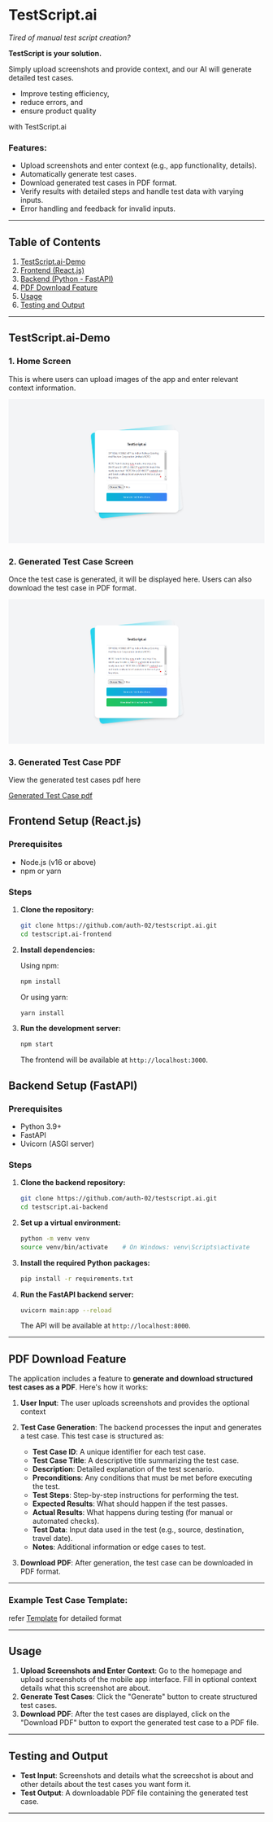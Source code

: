 # TestScript.ai

*Tired of manual test script creation?*

**TestScript is your solution.**

Simply upload screenshots and provide context, and our AI will generate detailed test cases. 

- Improve testing efficiency, 
- reduce errors, and 
- ensure product quality 

with TestScript.ai

### Features:
- Upload screenshots and enter context (e.g., app functionality, details).
- Automatically generate test cases.
- Download generated test cases in PDF format.
- Verify results with detailed steps and handle test data with varying inputs.
- Error handling and feedback for invalid inputs.

---

## Table of Contents

1. [TestScript.ai-Demo](#TestScript.ai-Demo)
2. [Frontend (React.js)](#frontend-setup)
3. [Backend (Python - FastAPI)](#backend-setup)
4. [PDF Download Feature](#pdf-download-feature)
5. [Usage](#usage)
6. [Testing and Output](#testing-and-output)

---

## TestScript.ai-Demo

### 1. **Home Screen**

This is where users can upload images of the app and enter relevant context information.

![Home Screen](./tests/ui/home_screen.png)

### 2. **Generated Test Case Screen**

Once the test case is generated, it will be displayed here. Users can also download the test case in PDF format.

![Generated Test Case Screen](./tests/ui/output.png)

### 3. **Generated Test Case PDF**

View the generated test cases pdf here

[Generated Test Case pdf](./tests/results/test_instructions.pdf)


## Frontend Setup (React.js)

### Prerequisites
- Node.js (v16 or above)
- npm or yarn

### Steps

1. **Clone the repository:**

    ```bash
    git clone https://github.com/auth-02/testscript.ai.git
    cd testscript.ai-frontend
    ```

2. **Install dependencies:**

    Using npm:

    ```bash
    npm install
    ```

    Or using yarn:

    ```bash
    yarn install
    ```

3. **Run the development server:**

    ```bash
    npm start
    ```

    The frontend will be available at `http://localhost:3000`.


## Backend Setup (FastAPI)

### Prerequisites
- Python 3.9+
- FastAPI
- Uvicorn (ASGI server)

### Steps

1. **Clone the backend repository:**

    ```bash
    git clone https://github.com/auth-02/testscript.ai.git
    cd testscript.ai-backend
    ```

2. **Set up a virtual environment:**

    ```bash
    python -m venv venv
    source venv/bin/activate    # On Windows: venv\Scripts\activate
    ```

3. **Install the required Python packages:**

    ```bash
    pip install -r requirements.txt
    ```

4. **Run the FastAPI backend server:**

    ```bash
    uvicorn main:app --reload
    ```

    The API will be available at `http://localhost:8000`.

---

## PDF Download Feature

The application includes a feature to **generate and download structured test cases as a PDF**. Here's how it works:

1. **User Input**: The user uploads screenshots and provides the optional context
2. **Test Case Generation**: The backend processes the input and generates a test case. This test case is structured as:
   - **Test Case ID**: A unique identifier for each test case.
   - **Test Case Title**: A descriptive title summarizing the test case.
   - **Description**: Detailed explanation of the test scenario.
   - **Preconditions**: Any conditions that must be met before executing the test.
   - **Test Steps**: Step-by-step instructions for performing the test.
   - **Expected Results**: What should happen if the test passes.
   - **Actual Results**: What happens during testing (for manual or automated checks).
   - **Test Data**: Input data used in the test (e.g., source, destination, travel date).
   - **Notes**: Additional information or edge cases to test.

3. **Download PDF**: After generation, the test case can be downloaded in PDF format.

---

### Example Test Case Template:

refer [Template](./template.txt) for detailed format

---

## Usage

1. **Upload Screenshots and Enter Context**: Go to the homepage and upload screenshots of the mobile app interface. Fill in optional context details what this screenshot are about.
2. **Generate Test Cases**: Click the "Generate" button to create structured test cases.
3. **Download PDF**: After the test cases are displayed, click on the "Download PDF" button to export the generated test case to a PDF file.

---

## Testing and Output

- **Test Input**: Screenshots and details what the screecshot is about and other details about the test cases you want form it.
- **Test Output**: A downloadable PDF file containing the generated test case.

---